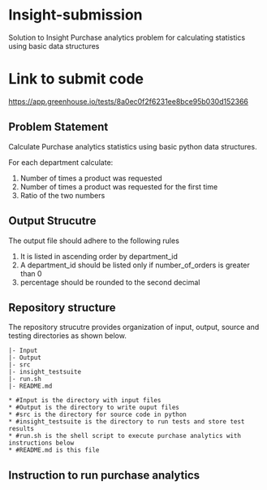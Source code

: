 # Insight-submission
 Solution to Insight Purchase analytics problem for calculating statistics using basic data structures

# Link to submit code
https://app.greenhouse.io/tests/8a0ec0f2f6231ee8bce95b030d152366

## Problem Statement
Calculate Purchase analytics statistics using basic python data structures.

For each department calculate:

1. Number of times a product was requested
2. Number of times a product was requested for the first time
3. Ratio of the two numbers

## Output Strucutre
The output file should adhere to the following rules

1. It is listed in ascending order by department_id
2. A department_id should be listed only if number_of_orders is greater than 0
3. percentage should be rounded to the second decimal

## Repository structure
The repository strucutre provides organization of input, output, source and testing directories as shown below.

	|- Input 
	|- Output
	|- src
	|- insight_testsuite
	|- run.sh
	|- README.md

	* #Input is the directory with input files
	* #Output is the directory to write ouput files
	* #src is the directory for source code in python
	* #insight_testsuite is the directory to run tests and store test results
	* #run.sh is the shell script to execute purchase analytics with instructions below
	* #README.md is this file 

## Instruction to run purchase analytics


